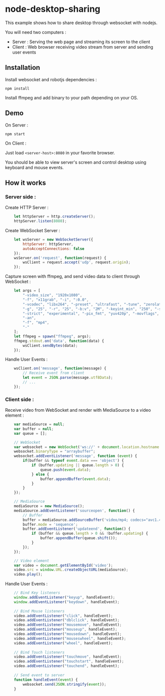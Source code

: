 # node-desktop-sharing

This example shows how to share desktop through websocket with nodejs.

You will need two computers :
 - Server : Serving the web page and streaming its screen to the client
 - Client : Web browser receiving video stream from server and sending user events 

## Installation

Install websocket and robotjs dependencies :

```
npm install
```

Install ffmpeg and add binary to your path depending on your OS.

## Demo

On Server :

``` 
npm start
```

On Client : 

Just load `<server-host>:8080` in your favorite browser.

You should be able to view server's screen and control desktop using keyboard and mouse events.

## How it works

### Server side :

Create HTTP Server :

```javascript
    let httpServer = http.createServer();
    httpServer.listen(8080);
```

Create WebSocket Server :

```javascript
    let wsServer = new WebSocketServer({
        httpServer: httpServer,
        autoAcceptConnections: false
    });
    wsServer.on('request', function(request) {
        wsClient = request.accept('udp', request.origin);
    });
```

Capture screen with ffmpeg, and send video data to client through WebSocket :

```javascript
    let args = [
        "-video_size", "1920x1080",
        "-f", "x11grab", "-i", ":0.0",
        "-vcodec", "libx264", "-preset", "ultrafast", "-tune", "zerolatency", "-profile:v", "main",
        "-g", "25", "-r", "25", "-b:v", "2M", "-keyint_min", "250", "-s", "1280x720",
        "-strict", "experimental", "-pix_fmt", "yuv420p", "-movflags", "frag_keyframe+empty_moov",
        "-an",
        "-f", "mp4",
        "-"
    ];
    let ffmpeg = spawn("ffmpeg", args);
    ffmpeg.stdout.on('data', function(data) {
        wsClient.sendBytes(data);
    });
```

Handle User Events :

```javascript
    wsClient.on('message', function(message) {
        // Receive event from client
        let event = JSON.parse(message.utf8Data);
        // ...
    });
```

### Client side :

Receive video from WebSocket and render with MediaSource to a video element :

```javascript
    var mediaSource = null;
    var buffer = null;
    var queue = [];

    // WebSocket
    var websocket = new WebSocket('ws://' + document.location.hostname + ':8080', 'udp');
    websocket.binaryType = "arraybuffer";
    websocket.addEventListener('message', function (event) {
        if(buffer && typeof event.data === 'object') {
            if (buffer.updating || queue.length > 0) {
                queue.push(event.data);
            } else {
                buffer.appendBuffer(event.data);
            }
        }
    });

    // MediaSource
    mediaSource = new MediaSource();
    mediaSource.addEventListener('sourceopen', function() {
        // Buffer
        buffer = mediaSource.addSourceBuffer('video/mp4; codecs="avc1.420028"');
        buffer.mode = 'sequence';
        buffer.addEventListener('updateend', function() {
            if (buffer && queue.length > 0 && !buffer.updating) {
                buffer.appendBuffer(queue.shift());
            }
        });
    });

    // Video element
    var video = document.getElementById('video');
    video.src = window.URL.createObjectURL(mediaSource);
    video.play();
```

Handle User Events :

```javascript
    // Bind Key listeners
    window.addEventListener("keyup", handleEvent);
    window.addEventListener("keydown", handleEvent);
    
    // Bind Mouse listeners
    video.addEventListener("click", handleEvent);
    video.addEventListener("dblclick", handleEvent);
    video.addEventListener("mousemove", handleEvent);
    video.addEventListener("mouseup", handleEvent);
    video.addEventListener("mousedown", handleEvent);
    video.addEventListener("mouseswheel", handleEvent);
    video.addEventListener("wheel", handleEvent);
    
    // Bind Touch listeners
    video.addEventListener("touchmove", handleEvent);
    video.addEventListener("touchstart", handleEvent);
    video.addEventListener("touchend", handleEvent);
    
    // Send event to server
    function handleEvent(event) {
        websocket.send(JSON.stringify(event));
    }
```